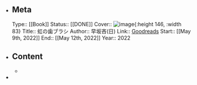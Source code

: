 - ## Meta
  Type:: [[Book]]
  Status:: [[DONE]] 
  Cover:: ![image](https://images-na.ssl-images-amazon.com/images/S/compressed.photo.goodreads.com/books/1427383836i/25223481.jpg){:height 146, :width 83}
  Title:: 虹の歯ブラシ
  Author:: 早坂吝(日)
  Link:: [Goodreads](https://www.goodreads.com/book/show/25223481)
  Start:: [[May 9th, 2022]] 
  End:: [[May 12th, 2022]] 
  Year:: 2022
- ## Content
	-
-